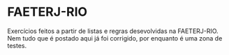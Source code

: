 # FAETERJ-RIO

Exercícios feitos a partir de listas e regras desevolvidas na FAETERJ-RIO.
Nem tudo que é postado aqui já foi corrigido, por enquanto é uma zona de testes.
